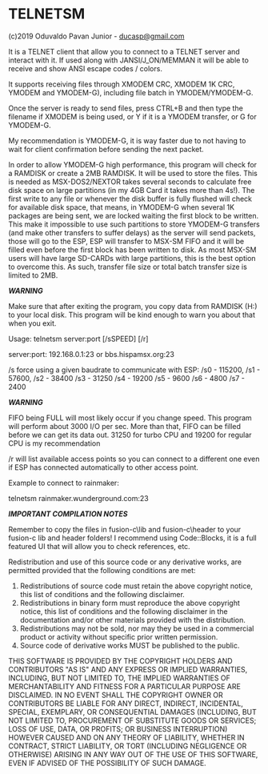 # TELNETSM

(c)2019 Oduvaldo Pavan Junior - ducasp@gmail.com

It is a TELNET client that allow you to connect to a TELNET server and interact
with it. If used along with JANSI/J_ON/MEMMAN it will be able to receive and 
show ANSI escape codes / colors.

It supports receiving files through XMODEM CRC, XMODEM 1K CRC, YMODEM and
YMODEM-G), including file batch in YMODEM/YMODEM-G.

Once the server is ready to send files, press CTRL+B and then type the filename
if XMODEM is being used, or Y if it is a YMODEM transfer, or G for YMODEM-G.

My recommendation is YMODEM-G, it is way faster due to not having to wait for
client confirmation before sending the next packet.

In order to allow YMODEM-G high performance, this program will check for a 
RAMDISK or create a 2MB RAMDISK. It will be used to store the files. This is 
needed as MSX-DOS2/NEXTOR takes several seconds to calculate free disk space
on large partitions (in my 4GB Card it takes more than 4s!). The first write
to any file or whenever the disk buffer is fully flushed will check for 
available disk space, that means, in YMODEM-G when several 1K packages are
being sent, we are locked waiting the first block to be written. This make it
impossible to use such partitions to store YMODEM-G transfers (and make other
transfers to suffer delays) as the server will send packets, those will go to
the ESP, ESP will transfer to MSX-SM FIFO and it will be filled even before
the first block has been written to disk. As most MSX-SM users will have large
SD-CARDs with large partitions, this is the best option to overcome this. As
such, transfer file size or total batch transfer size is limited to 2MB.

***WARNING***

Make sure that after exiting the program, you copy data from RAMDISK (H:) to
your local disk. This program will be kind enough to warn you about that when
you exit.

Usage: 
telnetsm server:port [/sSPEED] [/r]

server:port: 192.168.0.1:23 or bbs.hispamsx.org:23

/s force using a given baudrate to communicate with ESP:
/s0 - 115200, /s1 - 57600, /s2 - 38400 /s3 - 31250 /s4 - 19200
/s5 - 9600 /s6 - 4800 /s7 - 2400

***WARNING***

FIFO being FULL will most likely occur if you change speed. This program will
perform about 3000 I/O per sec. More than that, FIFO can be filled before we
can get its data out. 31250 for turbo CPU and 19200 for regular CPU is my
recommendation

/r will list available access points so you can connect to a different one even
if ESP has connected automatically to other access point.

Example to connect to rainmaker:

telnetsm rainmaker.wunderground.com:23

***IMPORTANT COMPILATION NOTES***

Remember to copy the files in fusion-c\lib and fusion-c\header to your fusion-c lib and header folders!
I recommend using Code::Blocks, it is a full featured UI that will allow you to check references, etc.

Redistribution and use of this source code or any derivative works, are
permitted provided that the following conditions are met:

1. Redistributions of source code must retain the above copyright notice,
   this list of conditions and the following disclaimer.
2. Redistributions in binary form must reproduce the above copyright
   notice, this list of conditions and the following disclaimer in the
   documentation and/or other materials provided with the distribution.
3. Redistributions may not be sold, nor may they be used in a commercial
   product or activity without specific prior written permission.
4. Source code of derivative works MUST be published to the public.

THIS SOFTWARE IS PROVIDED BY THE COPYRIGHT HOLDERS AND CONTRIBUTORS
"AS IS" AND ANY EXPRESS OR IMPLIED WARRANTIES, INCLUDING, BUT NOT LIMITED
TO, THE IMPLIED WARRANTIES OF MERCHANTABILITY AND FITNESS FOR A PARTICULAR
PURPOSE ARE DISCLAIMED. IN NO EVENT SHALL THE COPYRIGHT OWNER OR
CONTRIBUTORS BE LIABLE FOR ANY DIRECT, INDIRECT, INCIDENTAL, SPECIAL,
EXEMPLARY, OR CONSEQUENTIAL DAMAGES (INCLUDING, BUT NOT LIMITED TO,
PROCUREMENT OF SUBSTITUTE GOODS OR SERVICES; LOSS OF USE, DATA, OR PROFITS;
OR BUSINESS INTERRUPTION) HOWEVER CAUSED AND ON ANY THEORY OF LIABILITY,
WHETHER IN CONTRACT, STRICT LIABILITY, OR TORT (INCLUDING NEGLIGENCE OR
OTHERWISE) ARISING IN ANY WAY OUT OF THE USE OF THIS SOFTWARE, EVEN IF
ADVISED OF THE POSSIBILITY OF SUCH DAMAGE.
